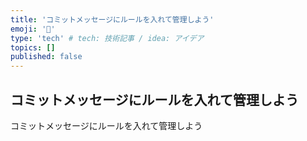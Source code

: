 ```yaml
---
title: 'コミットメッセージにルールを入れて管理しよう'
emoji: '🔖'
type: 'tech' # tech: 技術記事 / idea: アイデア
topics: []
published: false
---
```


## コミットメッセージにルールを入れて管理しよう

コミットメッセージにルールを入れて管理しよう
